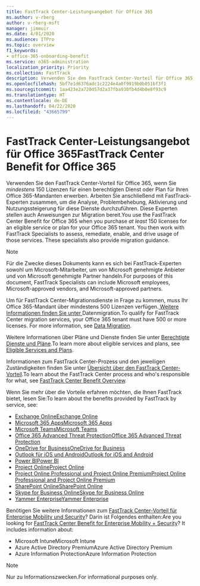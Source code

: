 ```yaml
---
title: FastTrack Center-Leistungsangebot für Office 365
ms.author: v-rberg
author: v-rberg-msft
manager: jimmuir
ms.date: 4/01/2020
ms.audience: ITPro
ms.topic: overview
f1_keywords:
- office-365-onboarding-benefit
ms.service: o365-administration
localization_priority: Priority
ms.collection: FastTrack
description: Verwenden Sie den FastTrack Center-Vorteil für Office 365, wenn Sie mindestens 150 Lizenzen für einen berechtigten Dienst oder Plan für Ihren Office 365-Mandanten erwerben. Arbeiten Sie anschließend mit FastTrack-Experten zusammen, um die Analyse, Problembehebung, Aktivierung und Nutzungssteigerung für diese Dienste durchzuführen. Diese Experten stellen auch Anweisungen zur Migration bereit.
ms.openlocfilehash: 5bf7e1d6376adc1c2224e4a0f9919b0b051bf3f1
ms.sourcegitcommit: 1aa423e2a720d57d2a37fba930fb4d4b0e8f93c9
ms.translationtype: HT
ms.contentlocale: de-DE
ms.lasthandoff: 04/22/2020
ms.locfileid: "43665799"
---
```

# <a name="fasttrack-center-benefit-for-office-365"></a><span data-ttu-id="b8bb5-105">FastTrack Center-Leistungsangebot für Office 365</span><span class="sxs-lookup"><span data-stu-id="b8bb5-105">FastTrack Center Benefit for Office 365</span></span>

<span data-ttu-id="b8bb5-p102">Verwenden Sie den FastTrack Center-Vorteil für Office 365, wenn Sie *mindestens* 150 Lizenzen für einen berechtigten Dienst oder Plan für Ihren Office 365-Mandanten erwerben. Arbeiten Sie anschließend mit FastTrack-Experten zusammen, um die Analyse, Problembehebung, Aktivierung und Nutzungssteigerung für diese Dienste durchzuführen. Diese Experten stellen auch Anweisungen zur Migration bereit.</span><span class="sxs-lookup"><span data-stu-id="b8bb5-p102">You use the FastTrack Center Benefit for Office 365 when you purchase  *at least*  150 licenses for an eligible service or plan for your Office 365 tenant. You then work with FastTrack Specialists to assess, remediate, enable, and drive usage of those services. These specialists also provide migration guidance.</span></span> 
  
> [!NOTE]
> <span data-ttu-id="b8bb5-109">Für die Zwecke dieses Dokuments kann es sich bei FastTrack-Experten sowohl um Microsoft-Mitarbeiter, um von Microsoft genehmigte Anbieter und von Microsoft genehmigte Partner handeln.</span><span class="sxs-lookup"><span data-stu-id="b8bb5-109">For purposes of this document, FastTrack Specialists can include Microsoft employees, Microsoft-approved vendors, and Microsoft-approved partners.</span></span> 
  
<span data-ttu-id="b8bb5-p103">Um für FastTrack Center-Migrationsdienste in Frage zu kommen, muss Ihr Office 365-Mandant über mindestens 500 Lizenzen verfügen.[ Weitere Informationen finden Sie unter ](O365-data-migration.md)Datenmigration.</span><span class="sxs-lookup"><span data-stu-id="b8bb5-p103">To qualify for FastTrack Center migration services, your Office 365 tenant must have 500 or more licenses. For more information, see [Data Migration](O365-data-migration.md).</span></span>
  
<span data-ttu-id="b8bb5-112">Weitere Informationen über Pläne und Dienste finden Sie unter [Berechtigte Dienste und Pläne](M365-eligible-services-and-plans.md).</span><span class="sxs-lookup"><span data-stu-id="b8bb5-112">To learn more about eligible services and plans, see [Eligible Services and Plans](M365-eligible-services-and-plans.md).</span></span>
  
<span data-ttu-id="b8bb5-113">Informationen zum FastTrack Center-Prozess und den jeweiligen Zuständigkeiten finden Sie unter [Übersicht über den FastTrack Center-Vorteil](O365-fasttrack-benefit-overview.md).</span><span class="sxs-lookup"><span data-stu-id="b8bb5-113">To learn about the FastTrack Center process and who's responsible for what, see [FastTrack Center Benefit Overview](O365-fasttrack-benefit-overview.md).</span></span>

<span data-ttu-id="b8bb5-114">Wenn Sie mehr über die Vorteile erfahren möchten, die Ihnen FastTrack bietet, lesen Sie:</span><span class="sxs-lookup"><span data-stu-id="b8bb5-114">To learn about the benefits provided by FastTrack by service, see:</span></span>

- [<span data-ttu-id="b8bb5-115">Exchange Online</span><span class="sxs-lookup"><span data-stu-id="b8bb5-115">Exchange Online</span></span>](O365-fasttrack-responsibilities.md#exchange-online)
- [<span data-ttu-id="b8bb5-116">Microsoft 365 Apps</span><span class="sxs-lookup"><span data-stu-id="b8bb5-116">Microsoft 365 Apps</span></span>](O365-fasttrack-responsibilities.md#microsoft-365-apps)
- [<span data-ttu-id="b8bb5-117">Microsoft Teams</span><span class="sxs-lookup"><span data-stu-id="b8bb5-117">Microsoft Teams</span></span>](O365-fasttrack-responsibilities.md#microsoft-teams)
- [<span data-ttu-id="b8bb5-118">Office 365 Advanced Threat Protection</span><span class="sxs-lookup"><span data-stu-id="b8bb5-118">Office 365 Advanced Threat Protection</span></span>](O365-fasttrack-responsibilities.md#office-365-advanced-threat-protection)
- [<span data-ttu-id="b8bb5-119">OneDrive for Business</span><span class="sxs-lookup"><span data-stu-id="b8bb5-119">OneDrive for Business</span></span>](O365-fasttrack-responsibilities.md#onedrive-for-business)
- [<span data-ttu-id="b8bb5-120">Outlook für iOS und Android</span><span class="sxs-lookup"><span data-stu-id="b8bb5-120">Outlook for iOS and Android</span></span>](O365-fasttrack-responsibilities.md#outlook-for-ios-and-android)
- [<span data-ttu-id="b8bb5-121">Power BI</span><span class="sxs-lookup"><span data-stu-id="b8bb5-121">Power BI</span></span>](O365-fasttrack-responsibilities.md#power-bi)
- [<span data-ttu-id="b8bb5-122">Project Online</span><span class="sxs-lookup"><span data-stu-id="b8bb5-122">Project Online</span></span>](O365-fasttrack-responsibilities.md#project-online)
- [<span data-ttu-id="b8bb5-123">Project Online Professional und Project Online Premium</span><span class="sxs-lookup"><span data-stu-id="b8bb5-123">Project Online Professional and Project Online Premium</span></span>](O365-fasttrack-responsibilities.md#project-online-professional-and-project-online-premium)
- [<span data-ttu-id="b8bb5-124">SharePoint Online</span><span class="sxs-lookup"><span data-stu-id="b8bb5-124">SharePoint Online</span></span>](O365-fasttrack-responsibilities.md#sharepoint-online)
- [<span data-ttu-id="b8bb5-125">Skype for Business Online</span><span class="sxs-lookup"><span data-stu-id="b8bb5-125">Skype for Business Online</span></span>](O365-fasttrack-responsibilities.md#skype-for-business-online)
- [<span data-ttu-id="b8bb5-126">Yammer Enterprise</span><span class="sxs-lookup"><span data-stu-id="b8bb5-126">Yammer Enterprise</span></span>](O365-fasttrack-responsibilities.md#yammer-enterprise)
  
<span data-ttu-id="b8bb5-p104">Benötigen Sie weitere Informationen zum [FastTrack Center-Vorteil für Enterprise Mobility und Security](EMS-fasttrack-benefit-for-EMS.md)? Darin ist Folgendes enthalten:</span><span class="sxs-lookup"><span data-stu-id="b8bb5-p104">Are you looking for [FastTrack Center Benefit for Enterprise Mobility + Security](EMS-fasttrack-benefit-for-EMS.md)? It includes information about:</span></span>
  
- <span data-ttu-id="b8bb5-129">Microsoft Intune</span><span class="sxs-lookup"><span data-stu-id="b8bb5-129">Microsoft Intune</span></span>
- <span data-ttu-id="b8bb5-130">Azure Active Directory Premium</span><span class="sxs-lookup"><span data-stu-id="b8bb5-130">Azure Active Directory Premium</span></span> 
- <span data-ttu-id="b8bb5-131">Azure Information Protection</span><span class="sxs-lookup"><span data-stu-id="b8bb5-131">Azure Information Protection</span></span>
    
> [!NOTE]
> <span data-ttu-id="b8bb5-132">Nur zu Informationszwecken.</span><span class="sxs-lookup"><span data-stu-id="b8bb5-132">For informational purposes only.</span></span> 

